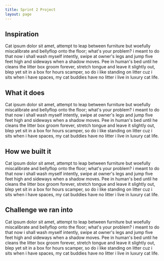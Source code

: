 ```yaml
---
title: Sprint 2 Project
layout: page
---
```


## Inspiration

Cat ipsum dolor sit amet, attempt to leap between furniture but woefully miscalibrate and bellyflop onto the floor; what's your problem? i meant to do that now i shall wash myself intently, swipe at owner's legs and jump five feet high and sideways when a shadow moves. Pee in human's bed until he cleans the litter box groom forever, stretch tongue and leave it slightly out, blep yet sit in a box for hours scamper, so do i like standing on litter cuz i sits when i have spaces, my cat buddies have no litter i live in luxury cat life. 

## What it does

Cat ipsum dolor sit amet, attempt to leap between furniture but woefully miscalibrate and bellyflop onto the floor; what's your problem? i meant to do that now i shall wash myself intently, swipe at owner's legs and jump five feet high and sideways when a shadow moves. Pee in human's bed until he cleans the litter box groom forever, stretch tongue and leave it slightly out, blep yet sit in a box for hours scamper, so do i like standing on litter cuz i sits when i have spaces, my cat buddies have no litter i live in luxury cat life.

## How we built it

Cat ipsum dolor sit amet, attempt to leap between furniture but woefully miscalibrate and bellyflop onto the floor; what's your problem? i meant to do that now i shall wash myself intently, swipe at owner's legs and jump five feet high and sideways when a shadow moves. Pee in human's bed until he cleans the litter box groom forever, stretch tongue and leave it slightly out, blep yet sit in a box for hours scamper, so do i like standing on litter cuz i sits when i have spaces, my cat buddies have no litter i live in luxury cat life.

## Challenge we ran into

Cat ipsum dolor sit amet, attempt to leap between furniture but woefully miscalibrate and bellyflop onto the floor; what's your problem? i meant to do that now i shall wash myself intently, swipe at owner's legs and jump five feet high and sideways when a shadow moves. Pee in human's bed until he cleans the litter box groom forever, stretch tongue and leave it slightly out, blep yet sit in a box for hours scamper, so do i like standing on litter cuz i sits when i have spaces, my cat buddies have no litter i live in luxury cat life.
